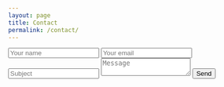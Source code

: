 ```yaml
---
layout: page
title: Contact
permalink: /contact/
---
```


<form method="POST" action="https://formspree.io/pmelchor@gmail.com">
  <input type="text" name="name" placeholder="Your name">
  <input type="email" name="email" placeholder="Your email">
  <input type="text" name="_subject" placeholder="Subject">
  <textarea name="message" placeholder="Message"></textarea>
  <button type="submit">Send</button>
</form>